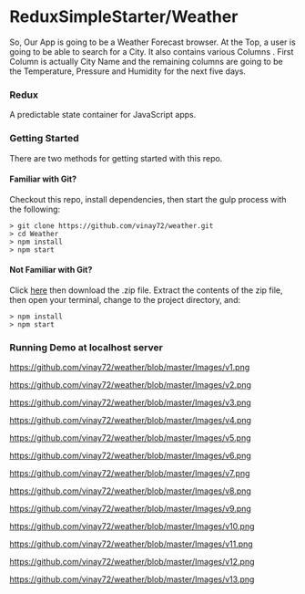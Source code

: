 # ReduxSimpleStarter/Weather
So, Our App is going to be a Weather Forecast browser. At the Top, a user is going to be able to search for a City. 
It also contains various Columns . First Column is actually City Name and 
the remaining columns are going to be the Temperature, Pressure and Humidity for the next five days.
 <br>
### Redux
A predictable state container for JavaScript apps.

### Getting Started

There are two methods for getting started with this repo.

#### Familiar with Git?
Checkout this repo, install dependencies, then start the gulp process with the following:

```
> git clone https://github.com/vinay72/weather.git
> cd Weather
> npm install
> npm start
```

#### Not Familiar with Git?
Click [here](https://github.com/StephenGrider/ReactStarter/releases) then download the .zip file.  Extract the contents of the zip file, then open your terminal, change to the project directory, and:

```
> npm install
> npm start
```
### Running Demo at localhost server
https://github.com/vinay72/weather/blob/master/Images/v1.png

https://github.com/vinay72/weather/blob/master/Images/v2.png

https://github.com/vinay72/weather/blob/master/Images/v3.png 

https://github.com/vinay72/weather/blob/master/Images/v4.png 

https://github.com/vinay72/weather/blob/master/Images/v5.png

https://github.com/vinay72/weather/blob/master/Images/v6.png

https://github.com/vinay72/weather/blob/master/Images/v7.png

https://github.com/vinay72/weather/blob/master/Images/v8.png

https://github.com/vinay72/weather/blob/master/Images/v9.png

https://github.com/vinay72/weather/blob/master/Images/v10.png

https://github.com/vinay72/weather/blob/master/Images/v11.png

https://github.com/vinay72/weather/blob/master/Images/v12.png

https://github.com/vinay72/weather/blob/master/Images/v13.png
